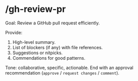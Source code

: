 # /gh-review-pr

Goal: Review a GitHub pull request efficiently.

Provide:
1. High-level summary.
2. List of blockers (if any) with file references.
3. Suggestions or nitpicks.
4. Commendations for good patterns.

Tone: collaborative, specific, actionable. End with an approval recommendation (`approve` / `request changes` / `comment`).
